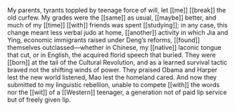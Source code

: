 My parents, tyrants toppled by teenage force of will, let [[me]] [[break]] the old curfew. My grades were the [[same]] as usual, [[maybe]] better, and much of my [[time]] [[with]] friends was spent [[studying]]; in any case, this change meant less verbal judo at home, [[another]] activity in which Jia and Ying, economic immigrants raised under Deng’s reforms, [[found]] themselves outclassed—whether in Chinese, my [[native]] laconic tongue that cut, or in English, the acquired florid speech that buried. They were [[born]] at the tail of the Cultural Revolution, and as a learned survival tactic braved not the shifting winds of power. They praised Obama and Harper lest the new world listened, Mao lest the homeland cared. And now they submitted to my linguistic rebellion, unable to compete [[with]] the words nor the [[wit]] of a [[Western]] teenager, a generation not of paid lip service but of freely given lip.  